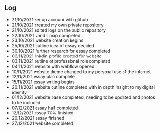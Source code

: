 
## Log
- 21/10/2021 set up account with github
- 21/10/2021 created my own private repository 
- 21/10/2021 edited logs on the public repository
- 22/10/2021 vand r map completed
- 23/10/2021 website creation begins
- 25/10/2021 outline idea of essay decided
- 30/10/2021 further research for essay completed
- 03/11/2021 linkdin profile created for website
- 03/11/2021 outline of professional role completed
- 04/11/2021 website with webflow opened
- 10/11/2021 website theme changed to my personal use of the internet
- 12/11/2021 essay plan complete
- 15/11/2021 essay writing begins
- 20/11/2021 website outline completed with in depth insight to my digital identity 
- 01/12/2021 website base completed, needing to be updated and photos to be included
- 07/12/2021 essay half completed
- 12/12/2021 essay 70% finished
- 20/12/2021 essay finished
- 27/12/2021 website completed

<br>





